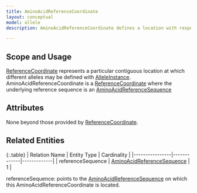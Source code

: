 ```yaml
---
title: AminoAcidReferenceCoordinate
layout: conceptual
model: allele
description: AminoAcidReferenceCoordinate defines a location with respect to an <a href="../reference_sequence/amino_acid_reference_sequence.html">AminoAcidReferenceSequence</a>.  

---
```


Scope and Usage
---------------

[ReferenceCoordinate](reference_coordinate.html) represents a particular contiguous location at which different alleles may be defined with [AlleleInstance](allele_instance.html).  AminoAcidReferenceCoordinate is a [ReferenceCoordinate](reference_coordinate.html) where the underlying reference sequence is an [AminoAcidReferenceSequence](../reference_sequence/amino_acid_reference_sequence.html)

Attributes 
----------

None beyond those provided by [ReferenceCoordinate](reference_coordinate.html).

Related Entities
----------------

{:.table}
|  Relation Name | Entity Type | Cardinality |
|----------------|-------------|-------------|
| referenceSequence | [AminoAcidReferenceSequence](../reference_sequence/amino_acid_reference_sequence.html) | 1 |

referenceSequence: points to the [AminoAcidReferenceSequence](../reference_sequence/amino_acid_reference_sequence.html)  on which this AminoAcidReferenceCoordinate is located.
